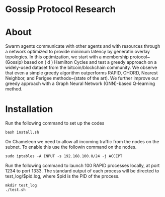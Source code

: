 Gossip Protocol Research
===================
# About
Swarm agents communicate  with other agents and with resources through a network optimized to provide minimum latency by generatin overlay topologies. In this optimization, we start with a membership protocol~(Gossip) based on \( d \) Hamilton Cycles and test a greedy approach on a widely-used dataset from the bitcoin/blockchain community. We observe that even a simple greedy algorithm outperforms RAPID, CHORD, Nearest Neighbor, and Perigee methods~(state of the art). We further improve our greedy approach with a Graph Neural Network (GNN)-based Q-learning method.

# Installation
Run the following command to set up the codes
```
bash install.sh
```

On Chameleon we need to allow all incoming traffic from the nodes on the subnet. To enable this use the followin command on the nodes.
```
sudo iptables -A INPUT -s 192.168.100.0/24 -j ACCEPT
```

Run the following command to launch 100 RAPID processes locally, at port 1234 to port 1333. The standard output of each process will be directed to test_log/$pid.log, where $pid is the PID of the process.
```
mkdir test_log
./test.sh
```
